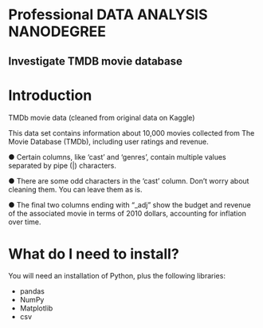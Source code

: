 # Professional DATA ANALYSIS NANODEGREE
## Investigate TMDB movie database


# Introduction

TMDb movie data (cleaned from original data on Kaggle)

This data set contains information about 10,000 movies collected from The Movie Database (TMDb), including user ratings and revenue.

● Certain columns, like ‘cast’ and ‘genres’, contain multiple values separated by pipe (|) characters.

● There are some odd characters in the ‘cast’ column. Don’t worry about cleaning them. You can leave them as is.

● The final two columns ending with “_adj” show the budget and revenue of the associated movie in terms of 2010 dollars, accounting for inflation over
time.

# What do I need to install?

You will need an installation of Python, plus the following libraries:

* pandas
* NumPy
* Matplotlib
* csv

